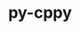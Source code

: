 ---
title: "py-cppy"
layout: cache
categories: [package, develop-2023-11-05]
meta: {"versions": ["1.2.1"], "compilers": ["apple-clang@=15.0.0", "gcc@=11.1.0", "gcc@=11.3.0", "gcc@=11.4.0", "gcc@=7.5.0", "gcc@=9.4.0", "oneapi@=2023.2.0"], "oss": ["ubuntu18.04", "ubuntu20.04", "ubuntu22.04", "ventura"], "platforms": ["darwin", "linux"], "targets": ["aarch64", "neoverse_v1", "ppc64le", "x86_64_v3"], "stacks": ["data-vis-sdk", "e4s", "e4s-neoverse_v1", "e4s-oneapi", "e4s-power", "e4s-rocm-external", "ml-darwin-aarch64-mps", "ml-linux-x86_64-cpu", "ml-linux-x86_64-cuda", "radiuss", "root"], "num_specs": 14, "num_specs_by_stack": {"root": 14, "ml-darwin-aarch64-mps": 1, "radiuss": 1, "e4s-neoverse_v1": 2, "e4s-power": 2, "data-vis-sdk": 1, "e4s-rocm-external": 1, "e4s": 3, "e4s-oneapi": 3, "ml-linux-x86_64-cuda": 1, "ml-linux-x86_64-cpu": 1}}
spec_details: [{"hash": "3odbu5iost4u3e2e3a37nf2cq3kevg3l", "compiler": "apple-clang@=15.0.0", "versions": ["1.2.1"], "os": "ventura", "platform": "darwin", "target": "aarch64", "variants": ["build_system=python_pip"], "stacks": ["root", "ml-darwin-aarch64-mps"], "size": "-", "tarball": "https://binaries.spack.io/develop-2023-11-05/build_cache/darwin-ventura-aarch64/apple-clang-15.0.0/py-cppy-1.2.1/darwin-ventura-aarch64-apple-clang-15.0.0-py-cppy-1.2.1-3odbu5iost4u3e2e3a37nf2cq3kevg3l.spack"}, {"hash": "baxrdtr5q6wa276wjeoqkyhuerqff6ri", "compiler": "gcc@=7.5.0", "versions": ["1.2.1"], "os": "ubuntu18.04", "platform": "linux", "target": "x86_64_v3", "variants": ["build_system=python_pip"], "stacks": ["root", "radiuss"], "size": "-", "tarball": "https://binaries.spack.io/develop-2023-11-05/build_cache/linux-ubuntu18.04-x86_64_v3/gcc-7.5.0/py-cppy-1.2.1/linux-ubuntu18.04-x86_64_v3-gcc-7.5.0-py-cppy-1.2.1-baxrdtr5q6wa276wjeoqkyhuerqff6ri.spack"}, {"hash": "wfuxslkx2j7trf3y6sjlrjmarhbcutic", "compiler": "gcc@=11.4.0", "versions": ["1.2.1"], "os": "ubuntu20.04", "platform": "linux", "target": "neoverse_v1", "variants": ["build_system=python_pip"], "stacks": ["root", "e4s-neoverse_v1"], "size": "-", "tarball": "https://binaries.spack.io/develop-2023-11-05/build_cache/linux-ubuntu20.04-neoverse_v1/gcc-11.4.0/py-cppy-1.2.1/linux-ubuntu20.04-neoverse_v1-gcc-11.4.0-py-cppy-1.2.1-wfuxslkx2j7trf3y6sjlrjmarhbcutic.spack"}, {"hash": "ghmuayifxjcizho5ks56c5pjrng42aen", "compiler": "gcc@=11.4.0", "versions": ["1.2.1"], "os": "ubuntu20.04", "platform": "linux", "target": "neoverse_v1", "variants": ["build_system=python_pip"], "stacks": ["root", "e4s-neoverse_v1"], "size": "-", "tarball": "https://binaries.spack.io/develop-2023-11-05/build_cache/linux-ubuntu20.04-neoverse_v1/gcc-11.4.0/py-cppy-1.2.1/linux-ubuntu20.04-neoverse_v1-gcc-11.4.0-py-cppy-1.2.1-ghmuayifxjcizho5ks56c5pjrng42aen.spack"}, {"hash": "gfmut3xqu64it4lmxskbnjsb6jrfym5a", "compiler": "gcc@=9.4.0", "versions": ["1.2.1"], "os": "ubuntu20.04", "platform": "linux", "target": "ppc64le", "variants": ["build_system=python_pip"], "stacks": ["root", "e4s-power"], "size": "-", "tarball": "https://binaries.spack.io/develop-2023-11-05/build_cache/linux-ubuntu20.04-ppc64le/gcc-9.4.0/py-cppy-1.2.1/linux-ubuntu20.04-ppc64le-gcc-9.4.0-py-cppy-1.2.1-gfmut3xqu64it4lmxskbnjsb6jrfym5a.spack"}, {"hash": "dkf7y2uvl65st3guswoqawvx2ksob7xd", "compiler": "gcc@=9.4.0", "versions": ["1.2.1"], "os": "ubuntu20.04", "platform": "linux", "target": "ppc64le", "variants": ["build_system=python_pip"], "stacks": ["root", "e4s-power"], "size": "-", "tarball": "https://binaries.spack.io/develop-2023-11-05/build_cache/linux-ubuntu20.04-ppc64le/gcc-9.4.0/py-cppy-1.2.1/linux-ubuntu20.04-ppc64le-gcc-9.4.0-py-cppy-1.2.1-dkf7y2uvl65st3guswoqawvx2ksob7xd.spack"}, {"hash": "2s5ifle5abeaflux3alcvzr64xmwlr4o", "compiler": "gcc@=11.1.0", "versions": ["1.2.1"], "os": "ubuntu20.04", "platform": "linux", "target": "x86_64_v3", "variants": ["build_system=python_pip"], "stacks": ["root", "data-vis-sdk"], "size": "-", "tarball": "https://binaries.spack.io/develop-2023-11-05/build_cache/linux-ubuntu20.04-x86_64_v3/gcc-11.1.0/py-cppy-1.2.1/linux-ubuntu20.04-x86_64_v3-gcc-11.1.0-py-cppy-1.2.1-2s5ifle5abeaflux3alcvzr64xmwlr4o.spack"}, {"hash": "huungcbhn7zrb2m5m7atmqybkfxpdyf3", "compiler": "gcc@=11.4.0", "versions": ["1.2.1"], "os": "ubuntu20.04", "platform": "linux", "target": "x86_64_v3", "variants": ["build_system=python_pip"], "stacks": ["e4s-rocm-external", "e4s", "root"], "size": "-", "tarball": "https://binaries.spack.io/develop-2023-11-05/build_cache/linux-ubuntu20.04-x86_64_v3/gcc-11.4.0/py-cppy-1.2.1/linux-ubuntu20.04-x86_64_v3-gcc-11.4.0-py-cppy-1.2.1-huungcbhn7zrb2m5m7atmqybkfxpdyf3.spack"}, {"hash": "olcr44yupru7gqu76r6zlojwgrys5uqi", "compiler": "gcc@=11.4.0", "versions": ["1.2.1"], "os": "ubuntu20.04", "platform": "linux", "target": "x86_64_v3", "variants": ["build_system=python_pip"], "stacks": ["e4s", "root"], "size": "-", "tarball": "https://binaries.spack.io/develop-2023-11-05/build_cache/linux-ubuntu20.04-x86_64_v3/gcc-11.4.0/py-cppy-1.2.1/linux-ubuntu20.04-x86_64_v3-gcc-11.4.0-py-cppy-1.2.1-olcr44yupru7gqu76r6zlojwgrys5uqi.spack"}, {"hash": "ouhnleh4kf35wu34d6jp6jwwwsany2fp", "compiler": "gcc@=11.4.0", "versions": ["1.2.1"], "os": "ubuntu20.04", "platform": "linux", "target": "x86_64_v3", "variants": ["build_system=python_pip"], "stacks": ["e4s", "root"], "size": "-", "tarball": "https://binaries.spack.io/develop-2023-11-05/build_cache/linux-ubuntu20.04-x86_64_v3/gcc-11.4.0/py-cppy-1.2.1/linux-ubuntu20.04-x86_64_v3-gcc-11.4.0-py-cppy-1.2.1-ouhnleh4kf35wu34d6jp6jwwwsany2fp.spack"}, {"hash": "g3imydmtiz7t67jbaslgirveacjyxwt3", "compiler": "oneapi@=2023.2.0", "versions": ["1.2.1"], "os": "ubuntu20.04", "platform": "linux", "target": "x86_64_v3", "variants": ["build_system=python_pip"], "stacks": ["e4s-oneapi", "root"], "size": "-", "tarball": "https://binaries.spack.io/develop-2023-11-05/build_cache/linux-ubuntu20.04-x86_64_v3/oneapi-2023.2.0/py-cppy-1.2.1/linux-ubuntu20.04-x86_64_v3-oneapi-2023.2.0-py-cppy-1.2.1-g3imydmtiz7t67jbaslgirveacjyxwt3.spack"}, {"hash": "gkxv4mhvozismd6yrclrmeocr6dezzz3", "compiler": "oneapi@=2023.2.0", "versions": ["1.2.1"], "os": "ubuntu20.04", "platform": "linux", "target": "x86_64_v3", "variants": ["build_system=python_pip"], "stacks": ["e4s-oneapi", "root"], "size": "-", "tarball": "https://binaries.spack.io/develop-2023-11-05/build_cache/linux-ubuntu20.04-x86_64_v3/oneapi-2023.2.0/py-cppy-1.2.1/linux-ubuntu20.04-x86_64_v3-oneapi-2023.2.0-py-cppy-1.2.1-gkxv4mhvozismd6yrclrmeocr6dezzz3.spack"}, {"hash": "xazl3hdjyjv4pbvmb53ux2yc6zevckmo", "compiler": "oneapi@=2023.2.0", "versions": ["1.2.1"], "os": "ubuntu20.04", "platform": "linux", "target": "x86_64_v3", "variants": ["build_system=python_pip"], "stacks": ["e4s-oneapi", "root"], "size": "-", "tarball": "https://binaries.spack.io/develop-2023-11-05/build_cache/linux-ubuntu20.04-x86_64_v3/oneapi-2023.2.0/py-cppy-1.2.1/linux-ubuntu20.04-x86_64_v3-oneapi-2023.2.0-py-cppy-1.2.1-xazl3hdjyjv4pbvmb53ux2yc6zevckmo.spack"}, {"hash": "rpckr62lchxax75ajef4f76zzti6z6yt", "compiler": "gcc@=11.3.0", "versions": ["1.2.1"], "os": "ubuntu22.04", "platform": "linux", "target": "x86_64_v3", "variants": ["build_system=python_pip"], "stacks": ["root", "ml-linux-x86_64-cuda", "ml-linux-x86_64-cpu"], "size": "-", "tarball": "https://binaries.spack.io/develop-2023-11-05/build_cache/linux-ubuntu22.04-x86_64_v3/gcc-11.3.0/py-cppy-1.2.1/linux-ubuntu22.04-x86_64_v3-gcc-11.3.0-py-cppy-1.2.1-rpckr62lchxax75ajef4f76zzti6z6yt.spack"}]
---